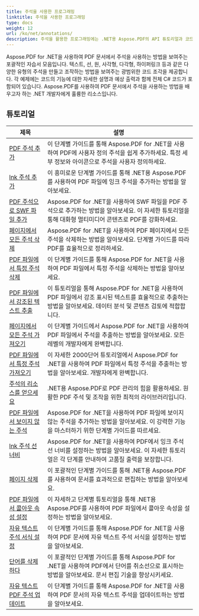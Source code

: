 ```yaml
---
title: 주석을 사용한 프로그래밍
linktitle: 주석을 사용한 프로그래밍
type: docs
weight: 12
url: /ko/net/annotations/
description: 주석을 활용한 프로그래밍에는 .NET용 Aspose.PDF의 API 튜토리얼과 코드 조각이 포함되어 있으며, 여기에는 주석 추가, 주석 삭제, 주석 정보 가져오기 등의 작업이 포함됩니다.
---
```

Aspose.PDF for .NET을 사용하여 PDF 문서에서 주석을 사용하는 방법을 보여주는 포괄적인 자습서 모음입니다. 텍스트, 선, 원, 사각형, 다각형, 하이퍼링크 등과 같은 다양한 유형의 주석을 만들고 조작하는 방법을 보여주는 광범위한 코드 조각을 제공합니다. 각 예제에는 코드의 기능에 대한 자세한 설명과 예상 출력과 함께 전체 C# 코드가 포함되어 있습니다. Aspose.PDF를 사용하여 PDF 문서에서 주석을 사용하는 방법을 배우고자 하는 .NET 개발자에게 훌륭한 리소스입니다.

## 튜토리얼
| 제목 | 설명 |
| --- | --- | 
| [PDF 주석 추가](./addannotation/) | 이 단계별 가이드를 통해 Aspose.PDF for .NET을 사용하여 PDF에 사용자 정의 주석을 쉽게 추가하세요. 특정 세부 정보와 아이콘으로 주석을 사용자 정의하세요. |  
| [lnk 주석 추가](./addlnkannotation/) | 이 흥미로운 단계별 가이드를 통해 .NET용 Aspose.PDF를 사용하여 PDF 파일에 잉크 주석을 추가하는 방법을 알아보세요. |  
| [PDF 주석으로 SWF 파일 추가](./addswffileasannotation/) | Aspose.PDF for .NET을 사용하여 SWF 파일을 PDF 주석으로 추가하는 방법을 알아보세요. 이 자세한 튜토리얼을 통해 대화형 멀티미디어 콘텐츠로 PDF를 강화하세요. |  
| [페이지에서 모든 주석 삭제](./deleteallannotationsfrompage/) | Aspose.PDF for .NET을 사용하여 PDF 페이지에서 모든 주석을 삭제하는 방법을 알아보세요. 단계별 가이드를 따라 PDF를 효율적으로 정리하세요. |  
| [PDF 파일에서 특정 주석 삭제](./deleteparticularannotation/) | 이 단계별 가이드를 통해 Aspose.PDF for .NET을 사용하여 PDF 파일에서 특정 주석을 삭제하는 방법을 알아보세요. |  
| [PDF 파일에서 강조된 텍스트 추출](./extracthighlightedtext/) | 이 튜토리얼을 통해 Aspose.PDF for .NET을 사용하여 PDF 파일에서 강조 표시된 텍스트를 효율적으로 추출하는 방법을 알아보세요. 데이터 분석 및 콘텐츠 검토에 적합합니다. |  
| [페이지에서 모든 주석 가져오기](./getallannotationsfrompage/) | 이 단계별 가이드에서 Aspose.PDF for .NET을 사용하여 PDF 파일에서 주석을 추출하는 방법을 알아보세요. 모든 레벨의 개발자에게 완벽합니다. |  
| [PDF 파일에서 특정 주석 가져오기](./getparticularannotation/) | 이 자세한 2000단어 튜토리얼에서 Aspose.PDF for .NET을 사용하여 PDF 파일에서 특정 주석을 추출하는 방법을 알아보세요. 개발자에게 완벽합니다.  |  
| [주석의 리소스를 얻으세요](./getresourceofannotation/) | .NET용 Aspose.PDF로 PDF 관리의 힘을 활용하세요. 원활한 PDF 주석 및 조작을 위한 최적의 라이브러리입니다. |  
| [PDF 파일에서 보이지 않는 주석](./invisibleannotation/) | Aspose.PDF for .NET을 사용하여 PDF 파일에 보이지 않는 주석을 추가하는 방법을 알아보세요. 이 강력한 기능을 마스터하기 위한 단계별 가이드를 따르세요. |  
| [lnk 주석 선 너비](./lnkannotationlinewidth/) | Aspose.PDF for .NET을 사용하여 PDF에서 잉크 주석 선 너비를 설정하는 방법을 알아보세요. 이 자세한 튜토리얼은 각 단계를 안내하여 고품질 출력을 보장합니다. |  
| [페이지 삭제](./redactpage/) | 이 포괄적인 단계별 가이드를 통해 .NET용 Aspose.PDF를 사용하여 문서를 효과적으로 편집하는 방법을 알아보세요. |  
| [PDF 파일에서 콜아웃 속성 설정](./setcalloutproperty/) | 이 자세하고 단계별 튜토리얼을 통해 .NET용 Aspose.PDF를 사용하여 PDF 파일에서 콜아웃 속성을 설정하는 방법을 알아보세요. |  
| [자유 텍스트 주석 서식 설정](./setfreetextannotationformatting/) | 이 단계별 가이드를 통해 Aspose.PDF for .NET을 사용하여 PDF 문서에 자유 텍스트 주석 서식을 설정하는 방법을 알아보세요. |  
| [단어를 삭제하다](./strikeoutwords/) | 이 포괄적인 단계별 가이드를 통해 Aspose.PDF for .NET을 사용하여 PDF에서 단어를 취소선으로 표시하는 방법을 알아보세요. 문서 편집 기술을 향상시키세요. |  
| [자유 텍스트 PDF 주석 업데이트](./updatefreetextannotation/) | 이 단계별 가이드를 통해 Aspose.PDF for .NET을 사용하여 PDF 문서의 자유 텍스트 주석을 업데이트하는 방법을 알아보세요. |  